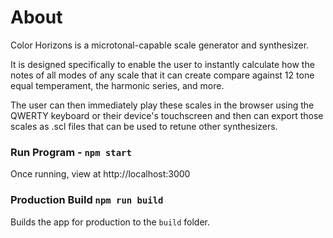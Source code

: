 # About

Color Horizons is a microtonal-capable scale generator and synthesizer.

It is designed specifically to enable the user to instantly calculate how the notes of all modes of any scale that it can create compare against 12 tone equal temperament, the harmonic series, and more.

The user can then immediately play these scales in the browser using the QWERTY keyboard or their device's touchscreen and then can export those scales as .scl files that can be used to retune other synthesizers.

### Run Program - `npm start`

Once running, view at http://localhost:3000

### Production Build `npm run build`

Builds the app for production to the `build` folder.
